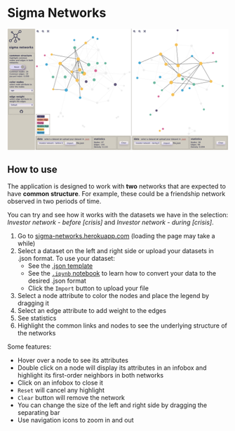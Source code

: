 # Sigma Networks

![Preview](public/data/ui_preview.png)

## How to use 

The application is designed to work with **two** networks that are expected to have **common structure**. For example, these could be a friendship network observed in two periods of time.

You can try and see how it works with the datasets we have in the selection: *Investor network - before [crisis]* and *Investor network - during [crisis]*.

1. Go to [sigma-networks.herokuapp.com](https://sigma-networks.herokuapp.com/) (loading the page may take a while)
2. Select a dataset on the left and right side or upload your datasets in .json format. To use your dataset:
   - See the [.json template](https://github.com/schatt89/sigmaNetworks/blob/master/public/data/template.json) 
   - See the [`.ipynb` notebook](https://github.com/schatt89/sigmaNetworks/blob/master/transform_data/convert_graphml_to_json.ipynb) to learn how to convert your data to the desired .json format
   - Click the `Import` button to upload your file
3. Select a node attribute to color the nodes and place the legend by dragging it
4. Select an edge attribute to add weight to the edges
5. See statistics
6. Highlight the common links and nodes to see the underlying structure of the networks 

Some features:
- Hover over a node to see its attributes
- Double click on a node will display its attributes in an infobox and highlight its first-order neighbors in both networks
- Click on an infobox to close it
- `Reset` will cancel any highlight
- `Clear` button will remove the network
- You can change the size of the left and right side by dragging the separating bar
- Use navigation icons to zoom in and out 